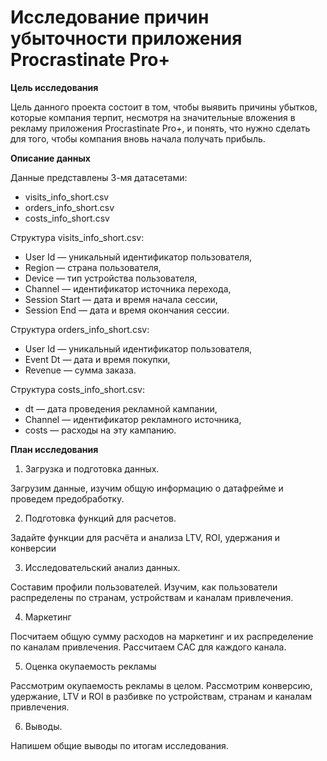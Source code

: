 # Исследование причин убыточности приложения Procrastinate Pro+

**Цель исследования**

Цель данного проекта состоит в том, чтобы выявить причины убытков, которые компания терпит, несмотря на значительные вложения в рекламу приложения Procrastinate Pro+, и понять, что нужно сделать для того, чтобы компания вновь начала получать прибыль. 


**Описание данных**

Данные представлены 3-мя датасетами:

* visits_info_short.csv
* orders_info_short.csv
* costs_info_short.csv

Структура visits_info_short.csv:
* User Id — уникальный идентификатор пользователя,
* Region — страна пользователя,
* Device — тип устройства пользователя,
* Channel — идентификатор источника перехода,
* Session Start — дата и время начала сессии,
* Session End — дата и время окончания сессии.

Структура orders_info_short.csv:
* User Id — уникальный идентификатор пользователя,
* Event Dt — дата и время покупки,
* Revenue — сумма заказа.

Структура costs_info_short.csv:
* dt — дата проведения рекламной кампании,
* Channel — идентификатор рекламного источника,
* costs — расходы на эту кампанию.


**План исследования**

1. Загрузка и подготовка данных.

Загрузим данные, изучим общую информацию о датафрейме и проведем предобработку. 

2. Подготовка функций для расчетов.

Задайте функции для расчёта и анализа LTV, ROI, удержания и конверсии

3. Исследовательский анализ данных.

Составим профили пользователей. Изучим, как пользователи распределены по странам, устройствам и каналам привлечения.  

4. Маркетинг

Посчитаем общую сумму расходов на маркетинг и их распределение по каналам привлечения. Рассчитаем CAC для каждого канала.

5. Оценка окупаемость рекламы

Рассмотрим окупаемость рекламы в целом. Рассмотрим конверсию, удержание, LTV и ROI в разбивке по устройствам, странам и каналам привлечения. 

6. Выводы.

Напишем общие выводы по итогам исследования.
